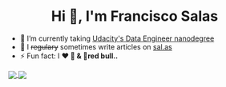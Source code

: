 <h1 align="center">Hi 👋, I'm Francisco Salas</h1>

- 🌱 I’m currently taking [Udacity's Data Engineer nanodegree](https://www.udacity.com/course/data-engineer-nanodegree--nd027)
- 📝 I ~~regulary~~ sometimes write articles on [sal.as](https://sal.as/)
- ⚡ Fun fact: I **❤️ 🍕 & 🍉red bull..**
<!--
<p align="left"><img src="https://www.vectorlogo.zone/logos/git-scm/git-scm-icon.svg" alt="git" width="40" height="40"/> <img src="https://devicons.github.io/devicon/devicon.git/icons/go/go-original.svg" alt="go" width="40" height="40"/> <img src="https://devicons.github.io/devicon/devicon.git/icons/linux/linux-original.svg" alt="linux" width="40" height="40"/> <img src="https://www.vectorlogo.zone/logos/opencv/opencv-icon.svg" alt="opencv" width="40" height="40"/> <img src="https://devicons.github.io/devicon/devicon.git/icons/postgresql/postgresql-original-wordmark.svg" alt="postgresql" width="40" height="40"/> <img src="https://devicons.github.io/devicon/devicon.git/icons/python/python-original.svg" alt="python" width="40" height="40"/> <img src="https://www.vectorlogo.zone/logos/pytorch/pytorch-icon.svg" alt="pytorch" width="40" height="40"/><img src="https://www.vectorlogo.zone/logos/tensorflow/tensorflow-icon.svg" alt="tensorflow" width="40" height="40"/></p>
-->


<a href="https://github.com/franksalas">
  <img align="center" src="https://github-readme-stats.vercel.app/api?username=franksalas&hide=contribs&count_private=true" />
</a>
<a href="https://github.com/franksalas">
  <img align="center" src="https://github-readme-stats.vercel.app/api/top-langs/?username=franksalas&layout=compact" />
</a>
